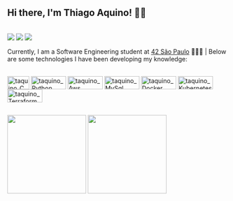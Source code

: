 ## Hi there, I'm Thiago Aquino! 👋🏼
<div style="display: inline_block"><br> 
    <a href="https://www.linkedin.com/in/thiago-aquino-931058a2/" target="_blank"><img src="https://img.shields.io/badge/LinkedIn-%230077B5?style=for-the-badge&logo=linkedin&logoColor=white" target="_blank"></a> 
    <a href="https://instagram.com/aquino_th" target="_blank"><img src="https://img.shields.io/badge/Instagram-%23E4405F?style=for-the-badge&logo=instagram&logoColor=white" target="_blank"></a>
    <a href="https://discord.com/users/386372675334963210" target="_blank"><img src="https://img.shields.io/badge/Discord-7289DA?style=for-the-badge&logo=discord&logoColor=white" target="_blank"></a>

Currently, I am a Software Engineering student at [42 São Paulo](https://www.42sp.org.br/) 👨🏻‍💻 | Below are some technologies I have been developing my knowledge:
<div style="display: inline_block"><br> 
    <img align="center" alt="taquino_C" height="30" width="50" src="https://img.shields.io/badge/C-00599C?style=for-the-badge&logo=c&logoColor=white">
    <img align="center" alt="taquino_Python" height="30" width="80" src="https://camo.githubusercontent.com/0562f16a4ae7e35dae6087bf8b7805fb7e664a9e7e20ae6d163d94e56b94f32d/68747470733a2f2f696d672e736869656c64732e696f2f62616467652f707974686f6e2d3336373041303f7374796c653d666f722d7468652d6261646765266c6f676f3d707974686f6e266c6f676f436f6c6f723d666664643534">
    <img align="center" alt="taquino_Aws" height="30" width="80" src="https://img.shields.io/badge/Amazon_AWS-232F3E?style=for-the-badge&logo=amazon-aws&logoColor=white">
    <img align="center" alt="taquino_MySql" height="30" width="80" src="https://img.shields.io/badge/MySQL-00000F?style=for-the-badge&logo=mysql&logoColor=white">
    <img align="center" alt="taquino_Docker" height="30" width="80" src="https://img.shields.io/badge/docker-%230db7ed.svg?style=for-the-badge&logo=docker&logoColor=white">
    <img align="center" alt="taquino_Kubernetes" height="30" width="80" src="https://img.shields.io/badge/kubernetes-%23326ce5.svg?style=for-the-badge&logo=kubernetes&logoColor=white">
    <img align="center" alt="taquino_Terraform" height="30" width="80" src="https://img.shields.io/badge/terraform-%235835CC.svg?style=for-the-badge&logo=terraform&logoColor=white">
</div>

## 

<div>
    <img height="180em" src="https://github-readme-stats.vercel.app/api?username=AquinoTH&show_icons=true&theme=dracula">
    <img height="180em" src="https://github-readme-stats.vercel.app/api/top-langs/?username=AquinoTH&layout=compact&theme=dracula">
</div>
